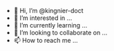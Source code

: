 - 👋 Hi, I’m @kingnier-doct
- 👀 I’m interested in ...
- 🌱 I’m currently learning ...
- 💞️ I’m looking to collaborate on ...
- 📫 How to reach me ...

<!---
kingnier-doct/kingnier-doct is a ✨ special ✨ repository because its `README.md` (this file) appears on your GitHub profile.
You can click the Preview link to take a look at your changes.
--->
